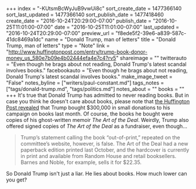 +++
index = "-KUtsmBcWyJuB9vwUi8c"
sort_create_date = 1477366140
sort_last_updated = 1477366140
sort_publish_date = 1477418460
create_date = "2016-10-24T20:29:00-07:00"
publish_date = "2016-10-25T11:01:00-07:00"
date = "2016-10-25T11:01:00-07:00"
last_updated = "2016-10-24T20:29:00-07:00"
preview_url = "f8ede5f2-39e6-a839-587c-41dc8469a1dc"
name = "Donald Trump, man of letters"
title = "Donald Trump, man of letters"
type = "Note"
link = "http://www.huffingtonpost.com/entry/trump-book-donor-money_us_580e7b09e4b02444efa4e7c4?rv5"
shareimage = ""
twitterauto = "Even though he brags about not reading, Donald Trump's latest scandal involves books."
facebookauto = "Even though he brags about not reading, Donald Trump's latest scandal involves books."
make_image_tweet = "False"
notes_byline = ["writers/paul-constant.md"]
tags_notes = ["tags/donald-trump.md", "tags/politics.md"]
notes_about = ""
books = ""
+++
It's true that Donald Trump has admitted to never reading books. But in case you think he doesn't care about books, please note that [the Huffington Post revealed](http://www.huffingtonpost.com/entry/trump-book-donor-money_us_580e7b09e4b02444efa4e7c4?rv5) that Trump bought $300,000 in small donations to his campaign on books last month. Of course, the books he bought were copies of his ghost-written memoir *The Art of the Deal*. Weirdly, Trump also offered signed copies of *The Art of the Deal* as a fundraiser, even though...

<blockquote>Trump’s statement calling the book “out-of-print,” repeated on the committee’s website, however, is false. The Art of the Deal had a new paperback edition printed last October, and the hardcover is currently in print and available from Random House and retail booksellers. Barnes and Noble, for example, sells it for $22.35.</blockquote>

So Donald Trump isn't just a liar. He lies about books. How much lower can you get?